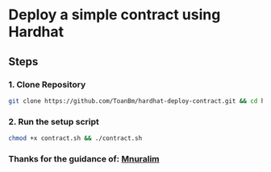 # Deploy a simple contract using Hardhat
## Steps
### 1. Clone Repository
```bash
git clone https://github.com/ToanBm/hardhat-deploy-contract.git && cd hardhat-deploy-contract
```
### 2. Run the setup script
```Bash
chmod +x contract.sh && ./contract.sh
```

### Thanks for the guidance of: [Mnuralim](https://github.com/Mnuralim)

